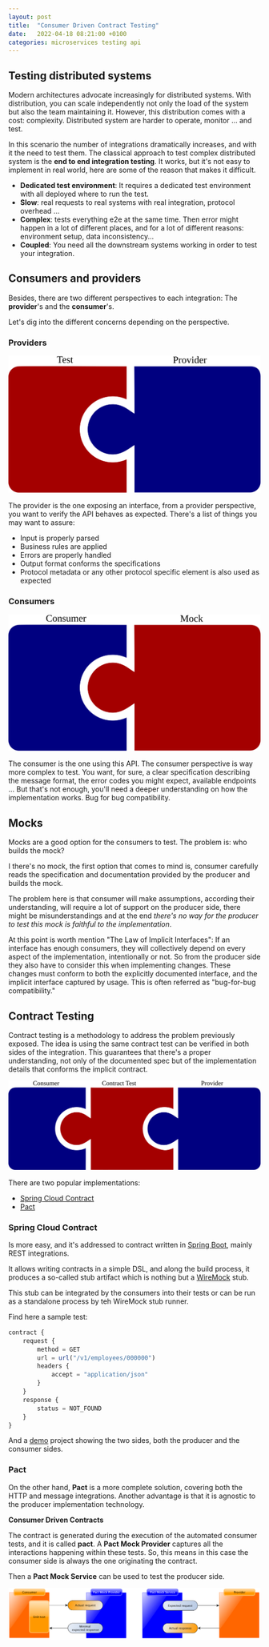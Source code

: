 ```yaml
---
layout: post
title:  "Consumer Driven Contract Testing"
date:   2022-04-18 08:21:00 +0100
categories: microservices testing api
---
```


## Testing distributed systems

Modern architectures advocate increasingly for distributed systems. With distribution, you can scale independently not only 
the load of the system but also the team maintaining it.
However, this distribution comes with a cost: complexity. Distributed system are harder to operate, monitor ... and test.

In this scenario the number of integrations dramatically increases, and with it the need to test them.
The classical approach to test complex distributed system is the __end to end integration testing__. It works, but it's 
not easy to implement in real world, here are some of the reason that makes it difficult.

* __Dedicated test environment__: It requires a dedicated test environment with all deployed where to run the test.
* __Slow__: real requests to real systems with real integration, protocol overhead ...
* __Complex__: tests everything e2e at the same time. Then error might happen in a lot of different places, and for a 
lot of different reasons: environment setup, data inconsistency...
* __Coupled__: You need all the downstream systems working in order to test your integration.

## Consumers and providers

Besides, there are two different perspectives to each integration: The __provider__'s and the __consumer__'s.

Let's dig into the different concerns depending on the perspective. 

### Providers

![provider testing](/assets/img/2022-04-18-consumer-driven-contract-testing/provider-testing.svg)

The provider is the one exposing an interface, from a provider perspective, you want to verify the API behaves as expected.
There's a list of things you may want to assure:

* Input is properly parsed
* Business rules are applied
* Errors are properly handled
* Output format conforms the specifications
* Protocol metadata or any other protocol specific element is also used as expected


### Consumers

![consumer testing](/assets/img/2022-04-18-consumer-driven-contract-testing/consumer-testing.svg)

The consumer is the one using this API. The consumer perspective is way more complex to test. You want, for sure, a clear 
specification describing the message format, the error codes you might expect, available endpoints ...
But that's not enough, you'll need a deeper understanding on how the implementation works. Bug for bug compatibility.

## Mocks

Mocks are a good option for the consumers to test. The problem is: who builds the mock?

I there's no mock, the first option that comes to mind is, consumer carefully reads the specification and documentation
provided by the producer and builds the mock.

The problem here is that consumer will make assumptions, according their understanding, will require a lot of support on
the producer side, there might be misunderstandings and at the end _there's no way for the producer to test this mock
is faithful to the implementation_.

At this point is worth mention "The Law of Implicit Interfaces": If an interface has enough consumers, they will 
collectively depend on every aspect of the implementation, intentionally or not.
So from the producer side they also have to consider this when implementing changes. These changes must conform to both 
the explicitly documented interface, and the implicit interface captured by usage.
This is often referred as "bug-for-bug compatibility."

## Contract Testing

Contract testing is a methodology to address the problem previously exposed.
The idea is using the same contract test can be verified in both sides of the integration. This guarantees that there's
a proper understanding, not only of the documented spec but of the implementation details that conforms the implicit contract.

![consumer testing](/assets/img/2022-04-18-consumer-driven-contract-testing/contract-testing.svg)


There are two popular implementations:

* [Spring Cloud Contract](https://spring.io/projects/spring-cloud-contract)
* [Pact](https://docs.pact.io/)

### Spring Cloud Contract

Is more easy, and it's addressed to contract written in [Spring Boot](https://spring.io/projects/spring-boot), mainly REST
integrations.

It allows writing contracts in a simple DSL, and along the build process, it produces a so-called stub artifact which is
nothing but a [WireMock](https://wiremock.org/) stub.

This stub can be integrated by the consumers into their tests or can be run as a standalone process by teh WireMock 
stub runner.

Find here a sample test:

```javascript
contract {
    request {
        method = GET
        url = url("/v1/employees/000000")
        headers {
            accept = "application/json"
        }
    }
    response {
        status = NOT_FOUND
    }
}
```

And a [demo](https://github.com/scalvetr/contract-testing-demo) project showing the two sides, both the producer and the
consumer sides.

### Pact

On the other hand, **Pact** is a more complete solution, covering both the HTTP and message integrations. Another advantage
is that it is agnostic to the producer implementation technology.

**Consumer Driven Contracts**

The contract is generated during the execution of the automated consumer tests, and it is called **pact**. A **Pact Mock 
Provider** captures all the interactions happening within these tests. So, this means in this case the consumer side is 
always the one originating the contract.

Then a **Pact Mock Service** can be used to test the producer side.


![pact consumer testing](/assets/img/2022-04-18-consumer-driven-contract-testing/pact-contract-testing.png)
